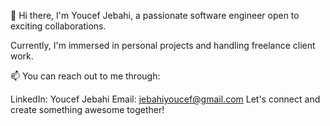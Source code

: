 👋 Hi there, I'm Youcef Jebahi, a passionate software engineer open to exciting collaborations.

Currently, I'm immersed in personal projects and handling freelance client work.

📫 You can reach out to me through:

LinkedIn: Youcef Jebahi
Email: jebahiyoucef@gmail.com
Let's connect and create something awesome together!

